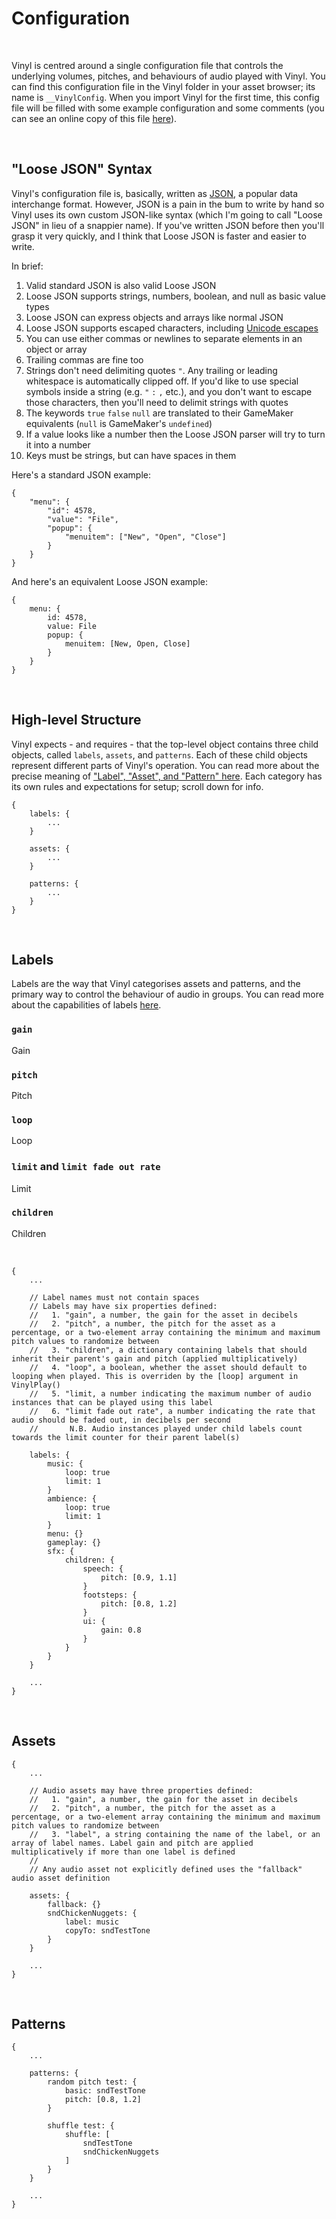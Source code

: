 # Configuration

&nbsp;

Vinyl is centred around a single configuration file that controls the underlying volumes, pitches, and behaviours of audio played with Vinyl. You can find this configuration file in the Vinyl folder in your asset browser; its name is `__VinylConfig`. When you import Vinyl for the first time, this config file will be filled with some example configuration and some comments (you can see an online copy of this file [here](https://github.com/JujuAdams/Vinyl/blob/master/notes/__VinylConfig/__VinylConfig.txt)).

&nbsp;

## "Loose JSON" Syntax

Vinyl's configuration file is, basically, written as [JSON](https://en.wikipedia.org/wiki/JSON), a popular data interchange format. However, JSON is a pain in the bum to write by hand so Vinyl uses its own custom JSON-like syntax (which I'm going to call "Loose JSON" in lieu of a snappier name). If you've written JSON before then you'll grasp it very quickly, and I think that Loose JSON is faster and easier to write.

In brief:

1. Valid standard JSON is also valid Loose JSON
2. Loose JSON supports strings, numbers, boolean, and null as basic value types
2. Loose JSON can express objects and arrays like normal JSON
3. Loose JSON supports escaped characters, including [Unicode escapes](https://dencode.com/en/string/unicode-escape)
4. You can use either commas or newlines to separate elements in an object or array
5. Trailing commas are fine too
6. Strings don't need delimiting quotes `"`. Any trailing or leading whitespace is automatically clipped off. If you'd like to use special symbols inside a string (e.g. `"` `:` `,` etc.), and you don't want to escape those characters, then you'll need to delimit strings with quotes
7. The keywords `true` `false` `null` are translated to their GameMaker equivalents (`null` is GameMaker's `undefined`)
8. If a value looks like a number then the Loose JSON parser will try to turn it into a number
9. Keys must be strings, but can have spaces in them

Here's a standard JSON example:

```
{
	"menu": {
		"id": 4578,
		"value": "File",
		"popup": {
			"menuitem": ["New", "Open", "Close"]
		}
	}
}
```

And here's an equivalent Loose JSON example:

```
{
	menu: {
		id: 4578,
		value: File
		popup: {
			menuitem: [New, Open, Close]
		}
	}
}
```

&nbsp;

## High-level Structure

Vinyl expects - and requires - that the top-level object contains three child objects, called `labels`, `assets`, and `patterns`. Each of these child objects represent different parts of Vinyl's operation. You can read more about the precise meaning of ["Label", "Asset", and "Pattern" here](Terminology). Each category has its own rules and expectations for setup; scroll down for info.

```
{
    labels: {
        ...
    }
    
    assets: {
        ...
    }
    
    patterns: {
        ...
    }
}
```

&nbsp;

## Labels

Labels are the way that Vinyl categorises assets and patterns, and the primary way to control the behaviour of audio in groups. You can read more about the capabilities of labels [here](Terminology).

### `gain`

Gain

### `pitch`

Pitch

### `loop`

Loop

### `limit` and `limit fade out rate`

Limit

### `children`

Children

&nbsp;

```
{
	...

    // Label names must not contain spaces
    // Labels may have six properties defined:
    //   1. "gain", a number, the gain for the asset in decibels
    //   2. "pitch", a number, the pitch for the asset as a percentage, or a two-element array containing the minimum and maximum pitch values to randomize between
    //   3. "children", a dictionary containing labels that should inherit their parent's gain and pitch (applied multiplicatively)
    //   4. "loop", a boolean, whether the asset should default to looping when played. This is overriden by the [loop] argument in VinylPlay()
    //   5. "limit, a number indicating the maximum number of audio instances that can be played using this label
    //   6. "limit fade out rate", a number indicating the rate that audio should be faded out, in decibels per second
    //       N.B. Audio instances played under child labels count towards the limit counter for their parent label(s)
    
	labels: {
	    music: {
	        loop: true
	        limit: 1
	    }
	    ambience: {
	        loop: true
	        limit: 1
	    }
	    menu: {}
	    gameplay: {}
	    sfx: {
	        children: {
	            speech: {
	                pitch: [0.9, 1.1]
	            }
	            footsteps: {
	                pitch: [0.8, 1.2]
	            }
	            ui: {
	            	gain: 0.8
	            }
	        }
	    }
	}

	...
}
```

&nbsp;

## Assets

```
{
	...
	
    // Audio assets may have three properties defined:
    //   1. "gain", a number, the gain for the asset in decibels
    //   2. "pitch", a number, the pitch for the asset as a percentage, or a two-element array containing the minimum and maximum pitch values to randomize between
    //   3. "label", a string containing the name of the label, or an array of label names. Label gain and pitch are applied multiplicatively if more than one label is defined
    // 
    // Any audio asset not explicitly defined uses the "fallback" audio asset definition
    
    assets: {
        fallback: {}
        sndChickenNuggets: {
            label: music
            copyTo: sndTestTone
        }
    }

	...
}
```

&nbsp;

## Patterns

```
{
	...
	
    patterns: {
        random pitch test: {
            basic: sndTestTone
            pitch: [0.8, 1.2]
        }
        
        shuffle test: {
            shuffle: [
                sndTestTone
                sndChickenNuggets
            ]
        }
    }

	...
}
```
